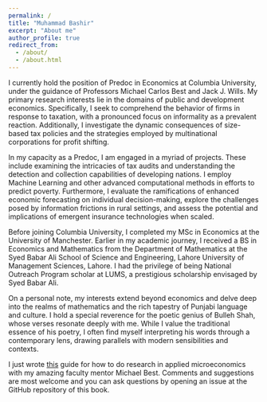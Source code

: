 ```yaml
---
permalink: /
title: "Muhammad Bashir"
excerpt: "About me"
author_profile: true
redirect_from: 
  - /about/
  - /about.html
---
```


I currently hold the position of Predoc in Economics at Columbia University, under the guidance of Professors Michael Carlos Best and Jack J. Wills. My primary research interests lie in the domains of public and development economics. Specifically, I seek to comprehend the behavior of firms in response to taxation, with a pronounced focus on informality as a prevalent reaction. Additionally, I investigate the dynamic consequences of size-based tax policies and the strategies employed by multinational corporations for profit shifting.

In my capacity as a Predoc, I am engaged in a myriad of projects. These include examining the intricacies of tax audits and understanding the detection and collection capabilities of developing nations. I employ Machine Learning and other advanced computational methods in efforts to predict poverty. Furthermore, I evaluate the ramifications of enhanced economic forecasting on individual decision-making, explore the challenges posed by information frictions in rural settings, and assess the potential and implications of emergent insurance technologies when scaled.

Before joining Columbia University, I completed my MSc in Economics at the University of Manchester. Earlier in my academic journey, I received a BS in Economics and Mathematics from the Department of Mathematics at the Syed Babar Ali School of Science and Engineering, Lahore University of Management Sciences, Lahore. I had the privilege of being National Outreach Program scholar at LUMS, a prestigious scholarship envisaged by Syed Babar Ali. 

On a personal note, my interests extend beyond economics and delve deep into the realms of mathematics and the rich tapestry of Punjabi language and culture. I hold a special reverence for the poetic genius of Bulleh Shah, whose verses resonate deeply with me. While I value the traditional essence of his poetry, I often find myself interpreting his words through a contemporary lens, drawing parallels with modern sensibilities and contexts.

I just wrote [this](https://bashirmohammad.github.io/RAGuide/intro.html) guide for how to do research in applied microeconomics with my amazing faculty mentor Michael Best. Comments and suggestions are most welcome and you can ask questions by opening an issue at the GitHub repository of this book.
